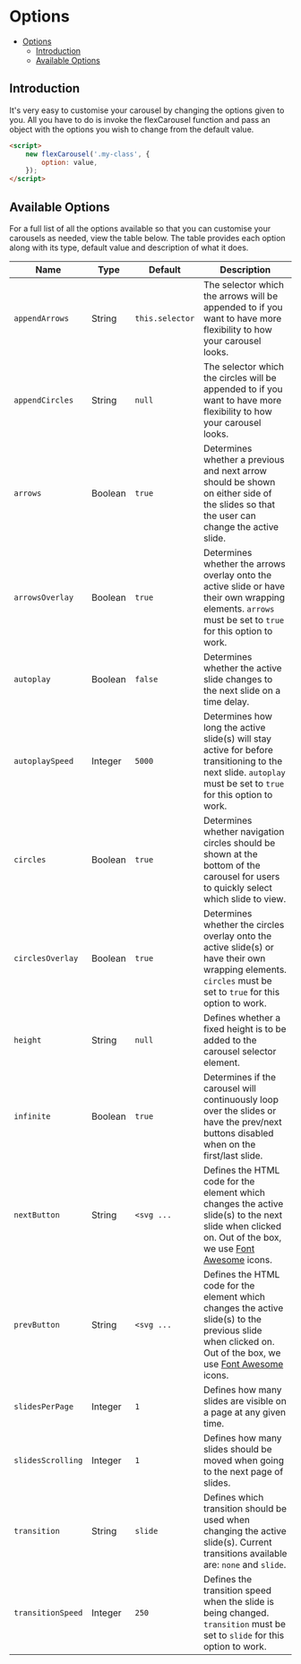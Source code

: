 # Options

- [Options](#options)
    - [Introduction](#introduction)
    - [Available Options](#available-options)

## Introduction

It's very easy to customise your carousel by changing the options given to you. All you have to do is invoke the flexCarousel function and pass an object with the options you wish to change from the default value.

```html
<script>
    new flexCarousel('.my-class', {
        option: value,
    });
</script>
```

## Available Options

For a full list of all the options available so that you can customise your carousels as needed, view the table below. The table provides each option along with its type, default value and description of what it does.

| Name | Type | Default | Description |
|---|---|---|---|
| `appendArrows` | String | `this.selector` | The selector which the arrows will be appended to if you want to have more flexibility to how your carousel looks. |
| `appendCircles` | String | `null` | The selector which the circles will be appended to if you want to have more flexibility to how your carousel looks. |
| `arrows` | Boolean | `true` | Determines whether a previous and next arrow should be shown on either side of the slides so that the user can change the active slide. |
| `arrowsOverlay` | Boolean | `true` | Determines whether the arrows overlay onto the active slide or have their own wrapping elements. `arrows` must be set to `true` for this option to work. |
| `autoplay` | Boolean | `false` | Determines whether the active slide changes to the next slide on a time delay. |
| `autoplaySpeed` | Integer | `5000` | Determines how long the active slide(s) will stay active for before transitioning to the next slide. `autoplay` must be set to `true` for this option to work. |
| `circles` | Boolean | `true` | Determines whether navigation circles should be shown at the bottom of the carousel for users to quickly select which slide to view. |
| `circlesOverlay` | Boolean | `true` | Determines whether the circles overlay onto the active slide(s) or have their own wrapping elements. `circles` must be set to `true` for this option to work. |
| `height` | String | `null` | Defines whether a fixed height is to be added to the carousel selector element. |
| `infinite` | Boolean | `true` | Determines if the carousel will continuously loop over the slides or have the prev/next buttons disabled when on the first/last slide. |
| `nextButton` | String | `<svg ...` | Defines the HTML code for the element which changes the active slide(s) to the next slide when clicked on. Out of the box, we use [Font Awesome](https://fontawesome.com) icons. |
| `prevButton` | String | `<svg ...` | Defines the HTML code for the element which changes the active slide(s) to the previous slide when clicked on. Out of the box, we use [Font Awesome](https://fontawesome.com) icons. |
| `slidesPerPage` | Integer | `1` | Defines how many slides are visible on a page at any given time. |
| `slidesScrolling` | Integer | `1` | Defines how many slides should be moved when going to the next page of slides. |
| `transition` | String | `slide` | Defines which transition should be used when changing the active slide(s). Current transitions available are: `none` and `slide`. |
| `transitionSpeed` | Integer | `250` | Defines the transition speed when the slide is being changed. `transition` must be set to `slide` for this option to work. |
